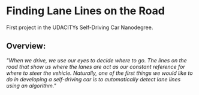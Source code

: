 # Finding Lane Lines on the Road

First project in the UDACITYs Self-Driving Car Nanodegree.

## Overview:

_"When we drive, we use our eyes to decide where to go. The lines on the road that show us where the lanes are act as our constant reference for where to steer the vehicle. Naturally, one of the first things we would like to do in developing a self-driving car is to automatically detect lane lines using an algorithm."_
